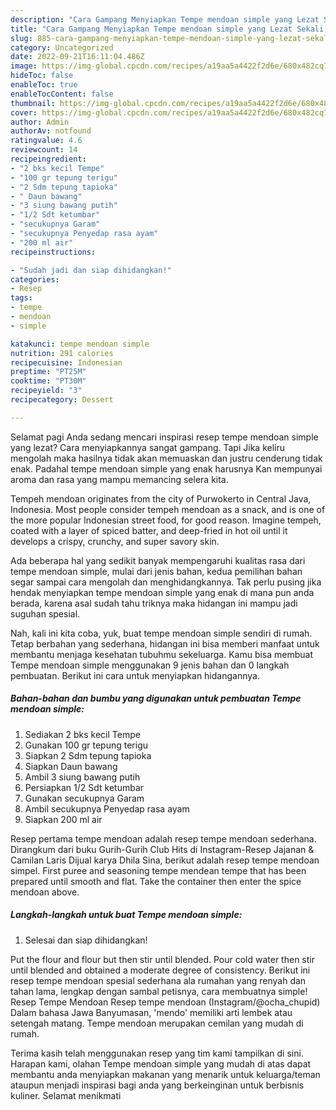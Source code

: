 ```yaml
---
description: "Cara Gampang Menyiapkan Tempe mendoan simple yang Lezat Sekali, Buat Buka Puasa Enak"
title: "Cara Gampang Menyiapkan Tempe mendoan simple yang Lezat Sekali, Buat Buka Puasa Enak"
slug: 885-cara-gampang-menyiapkan-tempe-mendoan-simple-yang-lezat-sekali-buat-buka-puasa-enak
category: Uncategorized
date: 2022-09-21T16:11:04.486Z
image: https://img-global.cpcdn.com/recipes/a19aa5a4422f2d6e/680x482cq70/tempe-mendoan-simple-foto-resep-utama.jpg
hideToc: false
enableToc: true
enableTocContent: false
thumbnail: https://img-global.cpcdn.com/recipes/a19aa5a4422f2d6e/680x482cq70/tempe-mendoan-simple-foto-resep-utama.jpg
cover: https://img-global.cpcdn.com/recipes/a19aa5a4422f2d6e/680x482cq70/tempe-mendoan-simple-foto-resep-utama.jpg
author: Admin
authorAv: notfound
ratingvalue: 4.6
reviewcount: 14
recipeingredient:
- "2 bks kecil Tempe"
- "100 gr tepung terigu"
- "2 Sdm tepung tapioka"
- " Daun bawang"
- "3 siung bawang putih"
- "1/2 Sdt ketumbar"
- "secukupnya Garam"
- "secukupnya Penyedap rasa ayam"
- "200 ml air"
recipeinstructions:

- "Sudah jadi dan siap dihidangkan!"
categories:
- Resep
tags:
- tempe
- mendoan
- simple

katakunci: tempe mendoan simple 
nutrition: 291 calories
recipecuisine: Indonesian
preptime: "PT25M"
cooktime: "PT30M"
recipeyield: "3"
recipecategory: Dessert

---
```



Selamat pagi Anda sedang mencari inspirasi resep tempe mendoan simple yang lezat? Cara menyiapkannya sangat gampang. Tapi Jika keliru mengolah maka hasilnya tidak akan memuaskan dan justru cenderung tidak enak. Padahal tempe mendoan simple yang enak harusnya Kan mempunyai aroma dan rasa yang mampu memancing selera kita.


Tempeh mendoan originates from the city of Purwokerto in Central Java, Indonesia. Most people consider tempeh mendoan as a snack, and is one of the more popular Indonesian street food, for good reason. Imagine tempeh, coated with a layer of spiced batter, and deep-fried in hot oil until it develops a crispy, crunchy, and super savory skin.

Ada beberapa hal yang sedikit banyak mempengaruhi kualitas rasa dari tempe mendoan simple, mulai dari jenis bahan, kedua pemilihan bahan segar sampai cara mengolah dan menghidangkannya. Tak perlu pusing jika hendak menyiapkan tempe mendoan simple yang enak di mana pun anda berada, karena asal sudah tahu triknya maka hidangan ini mampu jadi suguhan spesial.


Nah, kali ini kita coba, yuk, buat tempe mendoan simple sendiri di rumah. Tetap berbahan yang sederhana, hidangan ini bisa memberi manfaat untuk membantu menjaga kesehatan tubuhmu sekeluarga. Kamu bisa membuat Tempe mendoan simple menggunakan 9 jenis bahan dan 0 langkah pembuatan. Berikut ini cara untuk menyiapkan hidangannya.

<!--inarticleads1-->

##### Bahan-bahan dan bumbu yang digunakan untuk pembuatan Tempe mendoan simple:

1. Sediakan 2 bks kecil Tempe
1. Gunakan 100 gr tepung terigu
1. Siapkan 2 Sdm tepung tapioka
1. Siapkan  Daun bawang
1. Ambil 3 siung bawang putih
1. Persiapkan 1/2 Sdt ketumbar
1. Gunakan secukupnya Garam
1. Ambil secukupnya Penyedap rasa ayam
1. Siapkan 200 ml air


Resep pertama tempe mendoan adalah resep tempe mendoan sederhana. Dirangkum dari buku Gurih-Gurih Club Hits di Instagram-Resep Jajanan &amp; Camilan Laris Dijual karya Dhila Sina, berikut adalah resep tempe mendoan simpel. First puree and seasoning tempe mendean tempe that has been prepared until smooth and flat. Take the container then enter the spice mendoan above. 

<!--inarticleads2-->

##### Langkah-langkah untuk buat Tempe mendoan simple:


1. Selesai dan siap dihidangkan!

Put the flour and flour but then stir until blended. Pour cold water then stir until blended and obtained a moderate degree of consistency. Berikut ini resep tempe mendoan spesial sederhana ala rumahan yang renyah dan tahan lama, lengkap dengan sambal petisnya, cara membuatnya simple! Resep Tempe Mendoan Resep tempe mendoan (Instagram/@ocha_chupid) Dalam bahasa Jawa Banyumasan, &#39;mendo&#39; memiliki arti lembek atau setengah matang. Tempe mendoan merupakan cemilan yang mudah di rumah. 

Terima kasih telah menggunakan resep yang tim kami tampilkan di sini. Harapan kami, olahan Tempe mendoan simple yang mudah di atas dapat membantu anda menyiapkan makanan yang menarik untuk keluarga/teman ataupun menjadi inspirasi bagi anda yang berkeinginan untuk berbisnis kuliner. Selamat menikmati
